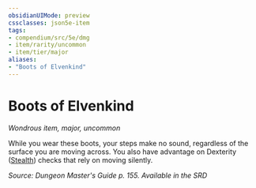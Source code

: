 ```yaml
---
obsidianUIMode: preview
cssclasses: json5e-item
tags:
- compendium/src/5e/dmg
- item/rarity/uncommon
- item/tier/major
aliases: 
- "Boots of Elvenkind"
---
```

# Boots of Elvenkind
*Wondrous item, major, uncommon*  


While you wear these boots, your steps make no sound, regardless of the surface you are moving across. You also have advantage on Dexterity ([Stealth](Mechanics/Rules/skills.md#Stealth)) checks that rely on moving silently.

*Source: Dungeon Master's Guide p. 155. Available in the <span title='Systems Reference Document (5.1)'>SRD</span>*